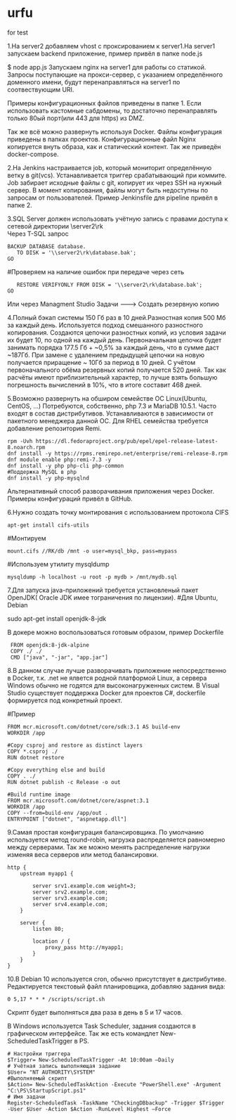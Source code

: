 # urfu

for test

1.На server2 добавляем vhost с проксированием к server1.На server1 запускаем backend приложение, пример привёл в папке node.js

$ node app.js
Запускаем nginx на server1 для работы со статикой.
Запросы поступающие на прокси-сервер, с указанием определённого доменного имени, будут перенаправляться
на server1 по соотвествующим URI.

Примеры конфигурационных файлов приведены в папке 1.
Если использовать кастомные сабдомены, то достаточно перенаправлять только 80ый порт(или 443 для https) из DMZ.

Так же всё можно развернуть используя Docker. Файлы конфигурация приведены в папках проектов. Конфигурационные файл Nginx копируется внуть образа, как и статический контент. Так же приведён docker-compose.

2.На Jenkins настраивается job, который мониторит определённую ветку в git(vcs). Устанавливается триггер срабатывающий при коммите. Job забирает исходные файлы с git, копирует их через SSH на нужный сервер. В момент копирования, файлы могут быть недоступны по запросам от пользователей. Пример Jenkinsfile для pipeline привёл в папке 2.

3.SQL Server должен использовать учётную запись с правами доступа к сетевой директории \\server2\rk\
Через T-SQL запрос
```
BACKUP DATABASE database.
   TO DISK = '\\server2\rk\database.bak';  
GO
```
#Проверяем на наличие ошибок при передаче через сеть
```
   RESTORE VERIFYONLY FROM DISK = '\\server2\rk\database.bak';
GO  
```
Или через Managment Studio
Задачи ---> Создать резервную копию

4.Полный бэкап системы 150 Гб раз в 10 дней.Разностная копия 500 Мб за каждый день. Используется подход смешанного разностного копирования. Создаются цепочки разностных копий, из условия задачи их будет 10, по одной на каждый день. Первоначальная цепочка будет занимать порядка 177.5 Гб + ~0,5% за каждый день, что в сумме даст ~187Гб. При замене с удалением предыдущей цепочки на новую получается приращение ~ 10Гб за период в 10 дней. С учётом первоначального обёма резервных копий получается 520 дней. Так как расчёты имеют приблизительный характер, то лучше взять большую погрешность вычислений в 10%, что в итоге составит 468 дней.

5.Возможно развернуть на обширом семействе ОС Linux(Ubuntu, CentOS, ...) Потребуются, собственно, php 7.3 и MariaDB 10.5.1. Часто входят в состав дистрибутивов. Устанавливаются в зависимости от пакетного менеджера данной ОС. Для RHEL семейства требуется добавление репозитория Remi.
``` 
rpm -Uvh https://dl.fedoraproject.org/pub/epel/epel-release-latest-8.noarch.rpm
dnf install -y https://rpms.remirepo.net/enterprise/remi-release-8.rpm
dnf module enable php:remi-7.3 -y
dnf install -y php php-cli php-common
#Поддержка MySQL в php
dnf install -y php-mysqlnd
```

Альтернативный способ разворачивания приложения через Docker. Примеры конфигураций привёл в GitHub.

6.Нужно создать точку монтирования с использованием протокола CIFS
```
apt-get install cifs-utils
```
#Монтируем
```
mount.cifs //RK/db /mnt -o user=mysql_bkp, pass=mypass
```
#Используем утилиту mysqldump
```
mysqldump -h localhost -u root -p mydb > /mnt/mydb.sql
```

7.Для запуска java-приложений требуется установленый пакет OpenJDK( Oracle JDK имее тограничения по лицензии). 
#Для Ubuntu, Debian

sudo apt-get install openjdk-8-jdk

В докере можно воспользоваться готовым образом, пример Dockerfile
```
 FROM openjdk:8-jdk-alpine
 COPY ./ ./
 CMD ["java", "-jar", "app.jar"]
```
8.В данном случае лучше разворачивать приложение непосредственно в Docker, т.к. .net не ялвется родной платформой Linux, а сервера Windows обычно не годятся для высоконагруженных систем. В Visual Studio существует поддержка Docker для проектов C#, dockerfile формируется под конкретный проект.

#Пример
```
FROM mcr.microsoft.com/dotnet/core/sdk:3.1 AS build-env
WORKDIR /app

#Copy csproj and restore as distinct layers
COPY *.csproj ./
RUN dotnet restore

#Copy everything else and build
COPY . ./
RUN dotnet publish -c Release -o out

#Build runtime image
FROM mcr.microsoft.com/dotnet/core/aspnet:3.1
WORKDIR /app
COPY --from=build-env /app/out .
ENTRYPOINT ["dotnet", "aspnetapp.dll"]
```
9.Самая простая конфигурация балансировщика. По умолчанию используется метод round-robin, нагрузка распределяется равномерно между серверами. Так же можно менять распределение нагрузки изменяя веса серверов или метод балансировки.

```
http {
    upstream myapp1 {

        server srv1.example.com weight=3;
        server srv2.example.com;
        server srv3.example.com;
        server srv4.example.com;
    }

    server {
        listen 80;

        location / {
            proxy_pass http://myapp1;
        }
    }
}
```
10.В Debian 10 используется cron, обычно присутствует в дистрибутиве. Редактируется текстовый файл планировщика, добавляю задания вида:
```
0 5,17 * * * /scripts/script.sh
```
Скрипт будет выполняться два раза в день в 5 и 17 часов.

В Windows используется Task Scheduler, задания создаются в графическом интерфейсе. Так же есть командлет New-ScheduledTaskTrigger в PS.
```
# Настройки триггера
$Trigger= New-ScheduledTaskTrigger -At 10:00am –Daily 
# Учётная запись выполняющая задание
$User= "NT AUTHORITY\SYSTEM"  
#Выполняемый скрипт
$Action= New-ScheduledTaskAction -Execute "PowerShell.exe" -Argument "C:\PS\StartupScript.ps1" 
# Имя задачи
Register-ScheduledTask -TaskName "CheckingDBbackup" -Trigger $Trigger -User $User -Action $Action -RunLevel Highest –Force 
```